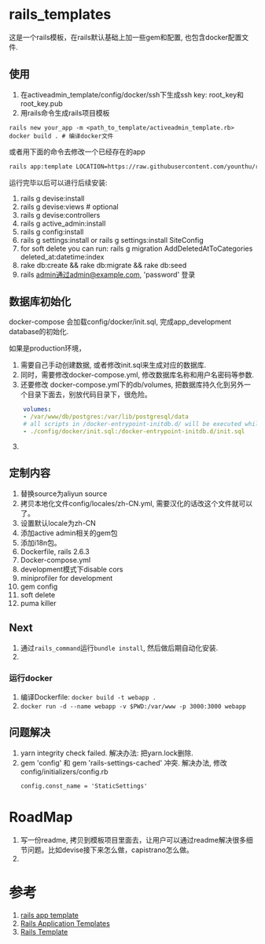 # rails_templates
这是一个rails模板，在rails默认基础上加一些gem和配置, 也包含docker配置文件.


## 使用

1. 在activeadmin_template/config/docker/ssh下生成ssh key: root_key和root_key.pub
2. 用rails命令生成rails项目模板
   
~~~shell
rails new your_app -m <path_to_template/activeadmin_template.rb>
docker build . # 编译docker文件
~~~

或者用下面的命令去修改一个已经存在的app

~~~sh
rails app:template LOCATION=https://raw.githubusercontent.com/younthu/rails_templates/master/activeadmin_template.rb # 需要翻墙
~~~

运行完毕以后可以进行后续安装:

1. rails g devise:install
  1. rails g devise:views <user># optional
  2. rails g devise:controllers <user>
2. rails g active_admin:install
3. rails g config:install
4. rails g settings:install 
   or rails g settings:install SiteConfig
5. for soft delete you can run: rails g migration AddDeletedAtToCategories deleted_at:datetime:index
6. rake db:create && rake db:migrate && rake db:seed
7. rails admin通过admin@example.com, 'password' 登录

## 数据库初始化
docker-compose 会加载config/docker/init.sql, 完成app_development database的初始化.

如果是production环境，
1. 需要自己手动创建数据, 或者修改init.sql来生成对应的数据库.
1. 同时，需要修改docker-compose.yml, 修改数据库名称和用户名密码等参数.
2. 还要修改 docker-compose.yml下的db/volumes, 把数据库持久化到另外一个目录下面去，别放代码目录下，很危险。
  ~~~yml
      volumes:
      - /var/www/db/postgres:/var/lib/postgresql/data
      # all scripts in /docker-entrypoint-initdb.d/ will be executed while start at the first time
      - ./config/docker/init.sql:/docker-entrypoint-initdb.d/init.sql
  ~~~
3. 

## 定制内容
1. 替换source为aliyun source
2. 拷贝本地化文件config/locales/zh-CN.yml, 需要汉化的话改这个文件就可以了。
3. 设置默认locale为zh-CN
4. 添加active admin相关的gem包
5. 添加i18n包。
6. Dockerfile, rails 2.6.3
7. Docker-compose.yml
8. development模式下disable cors
9. miniprofiler for development
10. gem config
11. soft delete
12. puma killer

## Next

1. 通过`rails_command`运行`bundle install`, 然后做后期自动化安装.
2. 
### 运行docker 

  1. 编译Dockerfile: `docker build -t webapp .`
  2. `docker run -d --name webapp -v $PWD:/var/www -p 3000:3000 webapp` 
## 问题解决
1. yarn integrity check failed.  解决办法: 把yarn.lock删除.
2. gem 'config' 和 gem 'rails-settings-cached' 冲突. 解决办法, 修改config/initializers/config.rb
   ~~~
   config.const_name = 'StaticSettings'
   ~~~

# RoadMap
1. 写一份readme, 拷贝到模板项目里面去，让用户可以通过readme解决很多细节问题。比如devise接下来怎么做，capistrano怎么做。
2. 
# 参考
1. [rails app template](https://multithreaded.stitchfix.com/blog/2014/01/06/rails-app-templates/)
2. [Rails Application Templates](https://guides.rubyonrails.org/rails_application_templates.html)
3. [Rails Template](https://github.com/mattbrictson/rails-template)
